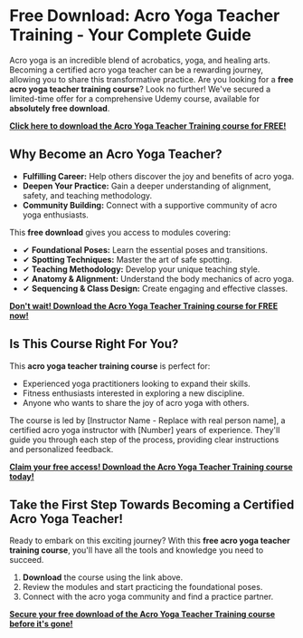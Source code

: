 # Free Download: Acro Yoga Teacher Training - Your Complete Guide

Acro yoga is an incredible blend of acrobatics, yoga, and healing arts. Becoming a certified acro yoga teacher can be a rewarding journey, allowing you to share this transformative practice. Are you looking for a **free acro yoga teacher training course**? Look no further! We've secured a limited-time offer for a comprehensive Udemy course, available for **absolutely free download**.

[**Click here to download the Acro Yoga Teacher Training course for FREE!**](https://udemywork.com/acro-yoga-teacher-training)

## Why Become an Acro Yoga Teacher?

*   **Fulfilling Career:** Help others discover the joy and benefits of acro yoga.
*   **Deepen Your Practice:** Gain a deeper understanding of alignment, safety, and teaching methodology.
*   **Community Building:** Connect with a supportive community of acro yoga enthusiasts.

This **free download** gives you access to modules covering:

*   ✔ **Foundational Poses:** Learn the essential poses and transitions.
*   ✔ **Spotting Techniques:** Master the art of safe spotting.
*   ✔ **Teaching Methodology:** Develop your unique teaching style.
*   ✔ **Anatomy & Alignment:** Understand the body mechanics of acro yoga.
*   ✔ **Sequencing & Class Design:** Create engaging and effective classes.

[**Don't wait! Download the Acro Yoga Teacher Training course for FREE now!**](https://udemywork.com/acro-yoga-teacher-training)

## Is This Course Right For You?

This **acro yoga teacher training course** is perfect for:

*   Experienced yoga practitioners looking to expand their skills.
*   Fitness enthusiasts interested in exploring a new discipline.
*   Anyone who wants to share the joy of acro yoga with others.

The course is led by [Instructor Name - Replace with real person name], a certified acro yoga instructor with [Number] years of experience. They'll guide you through each step of the process, providing clear instructions and personalized feedback.

[**Claim your free access! Download the Acro Yoga Teacher Training course today!**](https://udemywork.com/acro-yoga-teacher-training)

## Take the First Step Towards Becoming a Certified Acro Yoga Teacher!

Ready to embark on this exciting journey? With this **free acro yoga teacher training course**, you'll have all the tools and knowledge you need to succeed.

1.  **Download** the course using the link above.
2.  Review the modules and start practicing the foundational poses.
3.  Connect with the acro yoga community and find a practice partner.

**[Secure your free download of the Acro Yoga Teacher Training course before it's gone!](https://udemywork.com/acro-yoga-teacher-training)**
